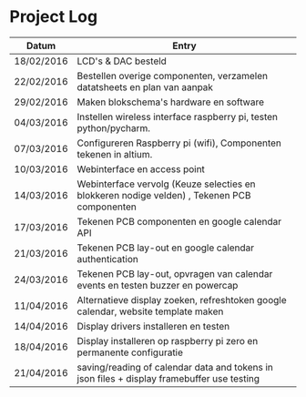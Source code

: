 Project Log
===========

Datum				| Entry
------------|---------------------------------------
18/02/2016	| LCD's & DAC besteld
22/02/2016	| Bestellen overige componenten, verzamelen datatsheets en plan van aanpak
29/02/2016  | Maken blokschema's hardware en software
04/03/2016  | Instellen wireless interface raspberry pi, testen python/pycharm.
07/03/2016  | Configureren Raspberry pi (wifi), Componenten tekenen in altium.
10/03/2016  | Webinterface en access point
14/03/2016  | Webinterface vervolg (Keuze selecties en blokkeren nodige velden) , Tekenen PCB componenten
17/03/2016  | Tekenen PCB componenten en google calendar API
21/03/2016  | Tekenen PCB lay-out en google calendar authentication
24/03/2016  | Tekenen PCB lay-out, opvragen van calendar events en testen buzzer en powercap
11/04/2016  | Alternatieve display zoeken, refreshtoken google calendar, website template maken
14/04/2016  | Display drivers installeren en testen
18/04/2016  | Display installeren op raspberry pi zero en permanente configuratie
21/04/2016  | saving/reading of calendar data and tokens in json files + display framebuffer use testing
